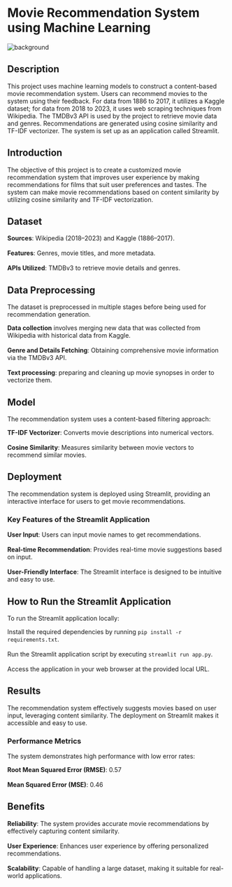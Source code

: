 # Movie Recommendation System using Machine Learning
![background](https://github.com/Rhariharan2003/Movie-Recommendation-System/assets/136108485/c11e3835-10bd-4d0f-9221-67920969bdfa)


## Description
This project uses machine learning models to construct a content-based movie recommendation system. Users can recommend movies to the system using their feedback. For data from 1886 to 2017, it utilizes a Kaggle dataset; for data from 2018 to 2023, it uses web scraping techniques from Wikipedia. The TMDBv3 API is used by the project to retrieve movie data and genres. Recommendations are generated using cosine similarity and TF-IDF vectorizer. The system is set up as an application called Streamlit.


## Introduction
The objective of this project is to create a customized movie recommendation system that improves user experience by making recommendations for films that suit user preferences and tastes. The system can make movie recommendations based on content similarity by utilizing cosine similarity and TF-IDF vectorization.

## Dataset
**Sources**: Wikipedia (2018–2023) and Kaggle (1886–2017).
 <br />
  <br />
**Features**: Genres, movie titles, and more metadata.
 <br />
  <br />
**APIs Utilized**: TMDBv3 to retrieve movie details and genres.
 <br />

 
## Data Preprocessing
The dataset is preprocessed in multiple stages before being used for recommendation generation.

**Data collection** involves merging new data that was collected from Wikipedia with historical data from Kaggle.
 <br />
  <br />
**Genre and Details Fetching**: Obtaining comprehensive movie information via the TMDBv3 API.
 <br />
  <br />
**Text processing**: preparing and cleaning up movie synopses in order to vectorize them.
 <br />

 
## Model
The recommendation system uses a content-based filtering approach:

**TF-IDF Vectorizer**: Converts movie descriptions into numerical vectors.
 <br />
  <br />
**Cosine Similarity**: Measures similarity between movie vectors to recommend similar movies.
 <br />

 
## Deployment
The recommendation system is deployed using Streamlit, providing an interactive interface for users to get movie recommendations.

### Key Features of the Streamlit Application
**User Input**: Users can input movie names to get recommendations.
 <br />
  <br />
**Real-time Recommendation**: Provides real-time movie suggestions based on input.
 <br />
  <br />
**User-Friendly Interface**: The Streamlit interface is designed to be intuitive and easy to use.
 <br />

 
## How to Run the Streamlit Application
To run the Streamlit application locally:

Install the required dependencies by running `pip install -r requirements.txt`.
 <br />
  <br />
Run the Streamlit application script by executing `streamlit run app.py`.
 <br />
  <br />
Access the application in your web browser at the provided local URL.
 <br />

 
## Results
The recommendation system effectively suggests movies based on user input, leveraging content similarity. The deployment on Streamlit makes it accessible and easy to use.

### Performance Metrics
The system demonstrates high performance with low error rates:

**Root Mean Squared Error (RMSE)**: 0.57
 <br />
  <br />
**Mean Squared Error (MSE)**: 0.46
 <br />

 
## Benefits


**Reliability**: The system provides accurate movie recommendations by effectively capturing content similarity.
 <br />
  <br />
**User Experience**: Enhances user experience by offering personalized recommendations.
 <br />
  <br />
**Scalability**: Capable of handling a large dataset, making it suitable for real-world applications.
 <br />
  <br />
